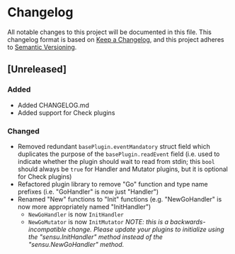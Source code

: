 # Changelog

All notable changes to this project will be documented in this file. This
changelog format is based on [Keep a Changelog](https://keepachangelog.com/en/1.0.0/),
and this project adheres to [Semantic Versioning](https://semver.org/spec/v2.0.0.html).

## [Unreleased]

### Added
- Added CHANGELOG.md
- Added support for Check plugins

### Changed
- Removed redundant `basePlugin.eventMandatory` struct field which duplicates
  the purpose of the `basePlugin.readEvent` field (i.e. used to indicate whether
  the plugin should wait to read from stdin; this `bool` should always be `true`
  for Handler and Mutator plugins, but it is optional for Check plugins)
- Refactored plugin library to remove "Go" function and type name prefixes (i.e.
  "GoHandler" is now just "Handler")
- Renamed "New" functions to "Init" functions (e.g. "NewGoHandler" is now more
  appropriately named "InitHandler")
  - `NewGoHandler` is now `InitHandler`
  - `NewGoMutator` is now `InitMutator`
  _NOTE: this is a backwards-incompatible change. Please update your plugins to
  initialize using the "sensu.InitHandler" method instead of the
  "sensu.NewGoHandler" method._
